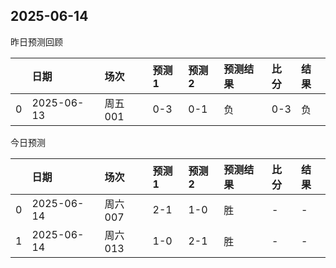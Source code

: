 

 ## 2025-06-14

昨日预测回顾

|    | 日期         | 场次    | 预测1   | 预测2   | 预测结果   | 比分   | 结果   |
|---:|:-----------|:------|:------|:------|:-------|:-----|:-----|
|  0 | 2025-06-13 | 周五001 | 0-3   | 0-1   | 负      | 0-3  | 负    |

今日预测

|    | 日期         | 场次    | 预测1   | 预测2   | 预测结果   | 比分   | 结果   |
|---:|:-----------|:------|:------|:------|:-------|:-----|:-----|
|  0 | 2025-06-14 | 周六007 | 2-1   | 1-0   | 胜      | -    | -    |
|  1 | 2025-06-14 | 周六013 | 1-0   | 2-1   | 胜      | -    | -    |